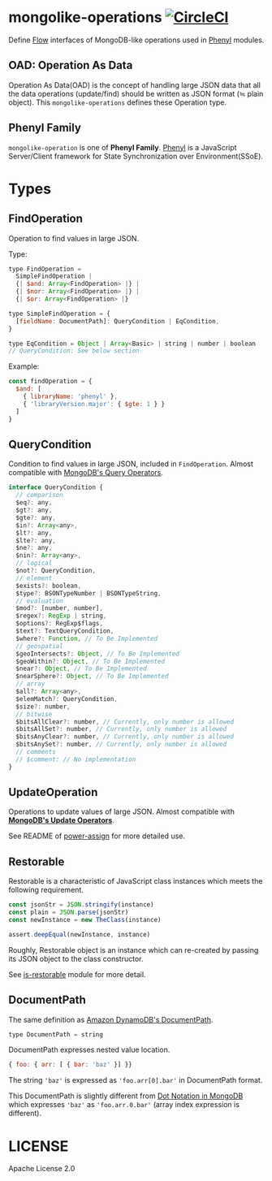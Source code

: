 # mongolike-operations [![CircleCI](https://circleci.com/gh/phenyl-js/phenyl.svg?style=shield&circle-token=e5b0170cf6df4acd73f13c66cc37e0cb1a56948c)](https://circleci.com/gh/phenyl-js/phenyl)
Define [Flow](https://flowtype.org) interfaces of MongoDB-like operations used in [Phenyl](https://github.com/phenyl-js/phenyl) modules.

## OAD: Operation As Data
Operation As Data(OAD) is the concept of handling large JSON data that all the data operations (update/find) should be written as JSON format (≒ plain object).
This `mongolike-operations` defines these Operation type.


## Phenyl Family
`mongolike-operation` is one of **Phenyl Family**.
[Phenyl](https://github.com/phenyl-js/phenyl) is a JavaScript Server/Client framework for State Synchronization over Environment(SSoE).

# Types

## FindOperation
Operation to find values in large JSON.

Type:
```js
type FindOperation =
  SimpleFindOperation |
  {| $and: Array<FindOperation> |} |
  {| $nor: Array<FindOperation> |} |
  {| $or: Array<FindOperation> |}

type SimpleFindOperation = {
  [fieldName: DocumentPath]: QueryCondition | EqCondition,
}

type EqCondition = Object | Array<Basic> | string | number | boolean
// QueryCondition: See below section

```

Example:
```js
const findOperation = {
  $and: [
    { libraryName: 'phenyl' },
    { 'libraryVersion.major': { $gte: 1 } }
  ]
}
```

## QueryCondition
Condition to find values in large JSON, included in `FindOperation`.
Almost compatible with [MongoDB's Query Operators](https://docs.mongodb.com/manual/reference/operator/query/).

```js
interface QueryCondition {
  // comparison
  $eq?: any,
  $gt?: any,
  $gte?: any,
  $in?: Array<any>,
  $lt?: any,
  $lte?: any,
  $ne?: any,
  $nin?: Array<any>,
  // logical
  $not?: QueryCondition,
  // element
  $exists?: boolean,
  $type?: BSONTypeNumber | BSONTypeString,
  // evaluation
  $mod?: [number, number],
  $regex?: RegExp | string,
  $options?: RegExp$flags,
  $text?: TextQueryCondition,
  $where?: Function, // To Be Implemented
  // geospatial
  $geoIntersects?: Object, // To Be Implemented
  $geoWithin?: Object, // To Be Implemented
  $near?: Object, // To Be Implemented
  $nearSphere?: Object, // To Be Implemented
  // array
  $all?: Array<any>,
  $elemMatch?: QueryCondition,
  $size?: number,
  // bitwise
  $bitsAllClear?: number, // Currently, only number is allowed
  $bitsAllSet?: number, // Currently, only number is allowed
  $bitsAnyClear?: number, // Currently, only number is allowed
  $bitsAnySet?: number, // Currently, only number is allowed
  // comments
  // $comment: // No implementation
}
```

## UpdateOperation
Operations to update values of large JSON.
Almost compatible with **[MongoDB's Update Operators](https://docs.mongodb.com/manual/reference/operator/update/)**.

See README of [power-assign](https://github.com/phenyl-js/phenyl/tree/master/modules/power-assign) for more detailed use.

## Restorable
Restorable is a characteristic of JavaScript class instances which meets the following requirement.

```js
const jsonStr = JSON.stringify(instance)
const plain = JSON.parse(jsonStr)
const newInstance = new TheClass(instance)

assert.deepEqual(newInstance, instance)
```

Roughly, Restorable object is an instance which can re-created by passing its JSON object to the class constructor.

See [is-restorable](https://github.com/phenyl-js/phenyl/tree/master/modules/is-restorable) module for more detail.

## DocumentPath
The same definition as [Amazon DynamoDB's DocumentPath](http://docs.aws.amazon.com/amazondynamodb/latest/developerguide/Expressions.Attributes.html#Expressions.Attributes.NestedElements.DocumentPathExamples).

```js
type DocumentPath = string
```

DocumentPath expresses nested value location.
```js
{ foo: { arr: [ { bar: 'baz' }] }}
```
The string `'baz'` is expressed as `'foo.arr[0].bar'` in DocumentPath format.

This DocumentPath is slightly different from [Dot Notation in MongoDB](https://docs.mongodb.com/manual/core/document/#dot-notation) which expresses `'baz'` as `'foo.arr.0.bar'` (array index expression is different).

# LICENSE
Apache License 2.0
